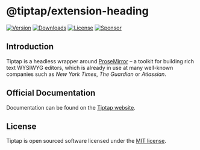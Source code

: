 # @tiptap/extension-heading
[![Version](https://img.shields.io/npm/v/@tiptap/extension-heading.svg?label=version)](https://www.npmjs.com/package/@tiptap/extension-heading)
[![Downloads](https://img.shields.io/npm/dm/@tiptap/extension-heading.svg)](https://npmcharts.com/compare/tiptap?minimal=true)
[![License](https://img.shields.io/npm/l/@tiptap/extension-heading.svg)](https://www.npmjs.com/package/@tiptap/extension-heading)
[![Sponsor](https://img.shields.io/static/v1?label=Sponsor&message=%E2%9D%A4&logo=GitHub)](https://github.com/sponsors/ueberdosis)

## Introduction
Tiptap is a headless wrapper around [ProseMirror](https://ProseMirror.net) – a toolkit for building rich text WYSIWYG editors, which is already in use at many well-known companies such as *New York Times*, *The Guardian* or *Atlassian*.

## Official Documentation
Documentation can be found on the [Tiptap website](https://tiptap.dev).

## License
Tiptap is open sourced software licensed under the [MIT license](https://github.com/ueberdosis/tiptap/blob/main/LICENSE.md).
